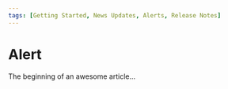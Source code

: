 ```yaml
---
tags: [Getting Started, News Updates, Alerts, Release Notes]
---
```



# Alert

The beginning of an awesome article...
